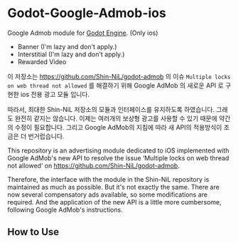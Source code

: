 Godot-Google-Admob-ios
======

Google Admob module for [Godot Engine](https://github.com/okamstudio/godot). (Only ios)

- Banner (I'm lazy and don't apply.)
- Interstitial (I'm lazy and don't apply.)
- Rewarded Video 

이 저장소는 https://github.com/Shin-NiL/godot-admob 의 이슈 `Multiple locks on web thread not allowed` 를 해결하기 위해 Google AdMob 의 새로운 API 로 구현한 ios 전용 광고 모듈 입니다.

따라서, 최대한 Shin-NiL 저장소의 모듈과 인터페이스를 유지하도록 하였습니다. 그래도 완전히 같지는 않습니다. 이제는 여러개의 보상형 광고를 사용할 수 있기 때문에 약간의 수정이 필요합니다. 그리고 Google AdMob의 지침에 따라 새 API의 적용방식이 조금은 더 번거럽습니다.

This repository is an advertising module dedicated to iOS implemented with Google AdMob's new API to resolve the issue ‘Multiple locks on web thread not allowed’ on https://github.com/Shin-NiL/godot-admob.

Therefore, the interface with the module in the Shin-NiL repository is maintained as much as possible. But it's not exactly the same. There are now several compensatory ads available, so some modifications are required. And the application of the new API is a little more cumbersome, following Google AdMob's instructions.


How to Use
-----

